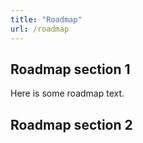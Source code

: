 ```yaml
---
title: "Roadmap"
url: /roadmap
---
```


## Roadmap section 1

Here is some roadmap text.

## Roadmap section 2

